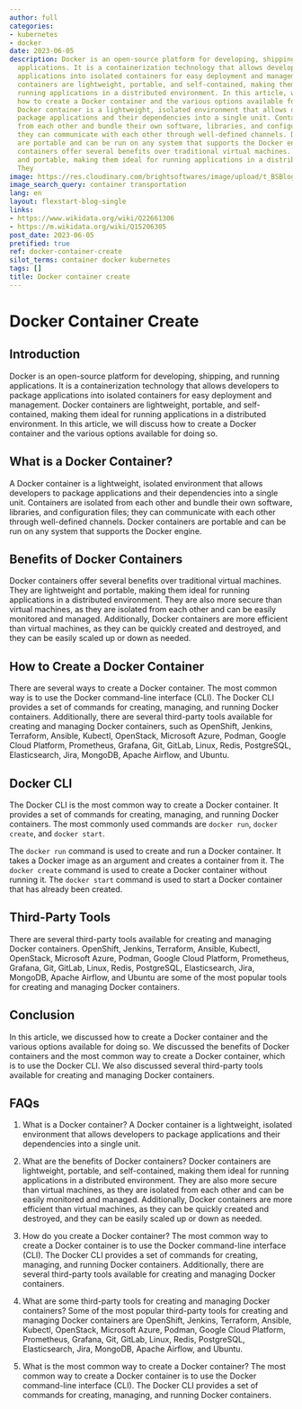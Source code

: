 ```yaml
---
author: full
categories:
- kubernetes
- docker
date: 2023-06-05
description: Docker is an open-source platform for developing, shipping, and running
  applications. It is a containerization technology that allows developers to package
  applications into isolated containers for easy deployment and management. Docker
  containers are lightweight, portable, and self-contained, making them ideal for
  running applications in a distributed environment. In this article, we will discuss
  how to create a Docker container and the various options available for doing so.   A
  Docker container is a lightweight, isolated environment that allows developers to
  package applications and their dependencies into a single unit. Containers are isolated
  from each other and bundle their own software, libraries, and configuration files;
  they can communicate with each other through well-defined channels. Docker containers
  are portable and can be run on any system that supports the Docker engine.   Docker
  containers offer several benefits over traditional virtual machines. They are lightweight
  and portable, making them ideal for running applications in a distributed environment.
  They
image: https://res.cloudinary.com/brightsoftwares/image/upload/t_BSBlogImage/v1/brightsoftwares.com.blog/kDVaFjoQf4M
image_search_query: container transportation
lang: en
layout: flexstart-blog-single
links:
- https://www.wikidata.org/wiki/Q22661306
- https://m.wikidata.org/wiki/Q15206305
post_date: 2023-06-05
pretified: true
ref: docker-container-create
silot_terms: container docker kubernetes
tags: []
title: Docker container create
---
```


# Docker Container Create

## Introduction

Docker is an open-source platform for developing, shipping, and running applications. It is a containerization technology that allows developers to package applications into isolated containers for easy deployment and management. Docker containers are lightweight, portable, and self-contained, making them ideal for running applications in a distributed environment. In this article, we will discuss how to create a Docker container and the various options available for doing so.

## What is a Docker Container?

A Docker container is a lightweight, isolated environment that allows developers to package applications and their dependencies into a single unit. Containers are isolated from each other and bundle their own software, libraries, and configuration files; they can communicate with each other through well-defined channels. Docker containers are portable and can be run on any system that supports the Docker engine.

## Benefits of Docker Containers

Docker containers offer several benefits over traditional virtual machines. They are lightweight and portable, making them ideal for running applications in a distributed environment. They are also more secure than virtual machines, as they are isolated from each other and can be easily monitored and managed. Additionally, Docker containers are more efficient than virtual machines, as they can be quickly created and destroyed, and they can be easily scaled up or down as needed.

## How to Create a Docker Container

There are several ways to create a Docker container. The most common way is to use the Docker command-line interface (CLI). The Docker CLI provides a set of commands for creating, managing, and running Docker containers. Additionally, there are several third-party tools available for creating and managing Docker containers, such as OpenShift, Jenkins, Terraform, Ansible, Kubectl, OpenStack, Microsoft Azure, Podman, Google Cloud Platform, Prometheus, Grafana, Git, GitLab, Linux, Redis, PostgreSQL, Elasticsearch, Jira, MongoDB, Apache Airflow, and Ubuntu.

## Docker CLI

The Docker CLI is the most common way to create a Docker container. It provides a set of commands for creating, managing, and running Docker containers. The most commonly used commands are `docker run`, `docker create`, and `docker start`.

The `docker run` command is used to create and run a Docker container. It takes a Docker image as an argument and creates a container from it. The `docker create` command is used to create a Docker container without running it. The `docker start` command is used to start a Docker container that has already been created.

## Third-Party Tools

There are several third-party tools available for creating and managing Docker containers. OpenShift, Jenkins, Terraform, Ansible, Kubectl, OpenStack, Microsoft Azure, Podman, Google Cloud Platform, Prometheus, Grafana, Git, GitLab, Linux, Redis, PostgreSQL, Elasticsearch, Jira, MongoDB, Apache Airflow, and Ubuntu are some of the most popular tools for creating and managing Docker containers.

## Conclusion

In this article, we discussed how to create a Docker container and the various options available for doing so. We discussed the benefits of Docker containers and the most common way to create a Docker container, which is to use the Docker CLI. We also discussed several third-party tools available for creating and managing Docker containers.

## FAQs

1. What is a Docker container?
A Docker container is a lightweight, isolated environment that allows developers to package applications and their dependencies into a single unit.

2. What are the benefits of Docker containers?
Docker containers are lightweight, portable, and self-contained, making them ideal for running applications in a distributed environment. They are also more secure than virtual machines, as they are isolated from each other and can be easily monitored and managed. Additionally, Docker containers are more efficient than virtual machines, as they can be quickly created and destroyed, and they can be easily scaled up or down as needed.

3. How do you create a Docker container?
The most common way to create a Docker container is to use the Docker command-line interface (CLI). The Docker CLI provides a set of commands for creating, managing, and running Docker containers. Additionally, there are several third-party tools available for creating and managing Docker containers.

4. What are some third-party tools for creating and managing Docker containers?
Some of the most popular third-party tools for creating and managing Docker containers are OpenShift, Jenkins, Terraform, Ansible, Kubectl, OpenStack, Microsoft Azure, Podman, Google Cloud Platform, Prometheus, Grafana, Git, GitLab, Linux, Redis, PostgreSQL, Elasticsearch, Jira, MongoDB, Apache Airflow, and Ubuntu.

5. What is the most common way to create a Docker container?
The most common way to create a Docker container is to use the Docker command-line interface (CLI). The Docker CLI provides a set of commands for creating, managing, and running Docker containers.